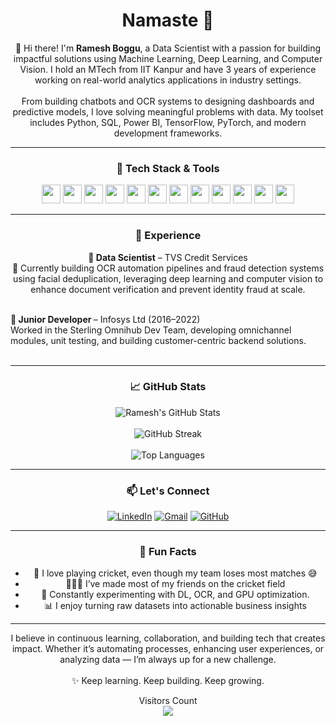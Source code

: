 <h1 align="center">Namaste 🙏</h1>

<p align="center">
👋 Hi there! I'm <strong>Ramesh Boggu</strong>, a Data Scientist with a passion for building impactful solutions using Machine Learning, Deep Learning, and Computer Vision. I hold an MTech from IIT Kanpur and have 3 years of experience working on real-world analytics applications in industry settings.
<br><br>
From building chatbots and OCR systems to designing dashboards and predictive models, I love solving meaningful problems with data. My toolset includes Python, SQL, Power BI, TensorFlow, PyTorch, and modern development frameworks.
</p>

---

<h3 align="center">🚀 Tech Stack & Tools</h3>

<p align="center">
  <img src="https://cdn.jsdelivr.net/gh/devicons/devicon/icons/python/python-original.svg" width="30"/>
  <img src="https://cdn.jsdelivr.net/gh/devicons/devicon/icons/tensorflow/tensorflow-original.svg" width="30"/>
  <img src="https://cdn.jsdelivr.net/gh/devicons/devicon/icons/pytorch/pytorch-original.svg" width="30"/>
  <img src="https://cdn.jsdelivr.net/gh/devicons/devicon/icons/opencv/opencv-original.svg" width="30"/>
  <img src="https://cdn.jsdelivr.net/gh/devicons/devicon/icons/mysql/mysql-original.svg" width="30"/>
  <img src="https://cdn.jsdelivr.net/gh/devicons/devicon/icons/git/git-original.svg" width="30"/>
  <img src="https://cdn.jsdelivr.net/gh/devicons/devicon/icons/github/github-original.svg" width="30"/>
  <img src="https://cdn.jsdelivr.net/gh/devicons/devicon/icons/fastapi/fastapi-original.svg" width="30"/>
  <img src="https://cdn.jsdelivr.net/gh/devicons/devicon/icons/bash/bash-original.svg" width="30"/>
  <img src="https://cdn.jsdelivr.net/gh/devicons/devicon/icons/anaconda/anaconda-original.svg" width="30"/>
  <img src="https://cdn.jsdelivr.net/gh/devicons/devicon/icons/html5/html5-original.svg" width="30"/>
  <img src="https://cdn.jsdelivr.net/gh/devicons/devicon/icons/javascript/javascript-original.svg" width="30"/>
</p>

---

<h3 align="center">💼 Experience</h3>

<p align="center">
<strong>📌 Data Scientist</strong> – TVS Credit Services <br>
🚀 Currently building OCR automation pipelines and fraud detection systems using facial deduplication, leveraging deep learning and computer vision to enhance document verification and prevent identity fraud at scale.<br><br>

<strong>📌 Junior Developer </strong> – Infosys Ltd (2016–2022)<br>
Worked in the Sterling Omnihub Dev Team, developing omnichannel modules, unit testing, and building customer-centric backend solutions.<br><br>


---

<h3 align="center">📈 GitHub Stats</h3>

<p align="center">
<img src="https://github-readme-stats.vercel.app/api?username=rameshboggu36&show_icons=true&theme=radical" alt="Ramesh's GitHub Stats"/><br><br>
<img src="https://github-readme-streak-stats.herokuapp.com/?user=rameshboggu36&theme=radical" alt="GitHub Streak"/><br><br>
<img src="https://github-readme-stats.vercel.app/api/top-langs/?username=rameshboggu36&layout=compact&theme=radical" alt="Top Languages"/>
</p>

---

<h3 align="center">📫 Let's Connect</h3>

<p align="center">
<a href="https://www.linkedin.com/in/boggu-ramesh-ba7722156/"><img src="https://img.icons8.com/color/48/000000/linkedin.png" alt="LinkedIn"></a>
<a href="mailto:rameshboggu999@gmail.com"><img src="https://img.icons8.com/fluent/48/000000/gmail.png" alt="Gmail"></a>
<a href="https://github.com/rameshboggu36"><img src="https://img.icons8.com/ios-filled/50/000000/github.png" alt="GitHub"></a>
</p>

---

<h3 align="center">🎉 Fun Facts</h3>

<ul align="center">
  <li>🏏 I love playing cricket, even though my team loses most matches 😅</li>
  <li>🧑‍🤝‍🧑 I’ve made most of my friends on the cricket field</li>
  <li>🤖 Constantly experimenting with DL, OCR, and GPU optimization.</li>
  <li>📊 I enjoy turning raw datasets into actionable business insights</li>
</ul>

---

<p align="center">
I believe in continuous learning, collaboration, and building tech that creates impact. Whether it’s automating processes, enhancing user experiences, or analyzing data — I’m always up for a new challenge.
<br><br>
✨ Keep learning. Keep building. Keep growing.
</p>

<p align="center">
Visitors Count<br>
<img src="https://profile-counter.glitch.me/rameshboggu36/count.svg" />
</p>
